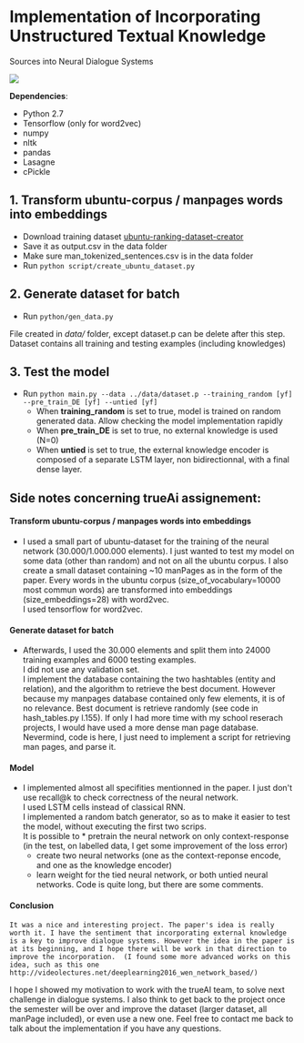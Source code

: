 # Implementation of Incorporating Unstructured Textual Knowledge
Sources into Neural Dialogue Systems

![](http://rsarxiv.github.io/2016/07/15/Incorporating-Unstructured-Textual-Knowledge-Sources-into-Neural-Dialogue-Systems-PaperWeekly/media/1.png)


__Dependencies__:
* Python 2.7
* Tensorflow (only for word2vec)
* numpy
* nltk
* pandas
* Lasagne
* cPickle

## 1. Transform ubuntu-corpus / manpages words into embeddings

  * Download training dataset [ubuntu-ranking-dataset-creator](https://github.com/rkadlec/ubuntu-ranking-dataset-creator)
  * Save it as output.csv in the data folder
  * Make sure man_tokenized_sentences.csv is in the data folder
  * Run ```python script/create_ubuntu_dataset.py```

## 2. Generate dataset for batch

  * Run ```python/gen_data.py```

File created in _data/_ folder, except dataset.p can be delete after this step. Dataset contains all training and testing examples (including knowledges)

## 3. Test the model 
  * Run ```python main.py --data ../data/dataset.p --training_random [yf] --pre_train_DE [yf] --untied [yf]```
     * When __training_random__ is set to true, model is trained on random generated data. Allow checking the model implementation rapidly 
     * When __pre_train_DE__ is set to true, no external knowledge is used (N=0)
     * When __untied__ is set to true, the external knowledge encoder is composed of a separate LSTM layer, non bidirectionnal, with a final dense layer.

## Side notes concerning trueAi assignement:
#### Transform ubuntu-corpus / manpages words into embeddings
  * I used a small part of ubuntu-dataset for the training of the neural network (30.000/1.000.000 elements). I just wanted to test my model on some data (other than random) and not on all the ubuntu corpus. I also create a small dataset containing ~10 manPages as in the form of the paper. 
  Every words in the ubuntu corpus (size_of_vocabulary=10000 most commun words) are transformed into embeddings (size_embeddings=28) with word2vec.   
  I used tensorflow for word2vec.  

#### Generate dataset for batch
  * Afterwards, I used the 30.000 elements and split them into 24000 training examples and 6000 testing examples.  
    I did not use any validation set.  
    I implement the database containing the two hashtables (entity and relation), and the algorithm to retrieve the best document. However because my manpages database contained only few elements, it is of no relevance. Best document is retrieve randomly (see code in hash_tables.py l.155). 
    If only I had more time with my school reserach projects, I would have used a more dense man page database. Nevermind, code is here, I just need to implement a script for retrieving man pages, and parse it.
 
#### Model
  * I implemented almost all specifities mentionned in the paper. I just don't use recall@k to check correctness of the neural network.  
    I used LSTM cells instead of classical RNN.  
    I implemented a random batch generator, so as to make it easier to test the model, without executing the first two scrips.  
    It is possible to 
    	* pretrain the neural network on only context-response (in the test, on labelled data, I get some improvement of the loss error)
       * create two neural networks (one as the context-reponse encode, and one as the knowledge encoder)
       * learn weight for the tied neural network, or both untied neural networks.
    Code is quite long, but there are some comments. 
 
#### Conclusion
 	It was a nice and interesting project. The paper's idea is really worth it. I have the sentiment that incorporating external knowledge is a key to improve dialogue systems. However the idea in the paper is at its beginning, and I hope there will be work in that direction to improve the incorporation.  (I found some more advanced works on this idea, such as this one http://videolectures.net/deeplearning2016_wen_network_based/) 
  I hope I showed my motivation to work with the trueAI team, to solve next challenge in dialogue systems. 
  I also think to get back to the project once the semester will be over and improve the dataset (larger dataset, all manPage included), or even use a new one.
  Feel free to contact me back to talk about the implementation if you have any questions.
  
